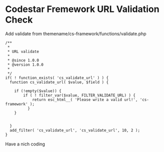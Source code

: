 # Codestar Fremework URL Validation Check
Add validate from themename/cs-framework/functions/validate.php
```
/**
 *
 * URL validate
 *
 * @since 1.0.0
 * @version 1.0.0
 *
 */
if( ! function_exists( 'cs_validate_url' ) ) {
  function cs_validate_url( $value, $field ) {

    if (!empty($value)) {
        if ( ! filter_var($value, FILTER_VALIDATE_URL) ) {
            return esc_html__( 'Please write a valid url!', 'cs-framework' );
          }
    }


  }
  add_filter( 'cs_validate_url', 'cs_validate_url', 10, 2 );
}
```
Have a nich coding
